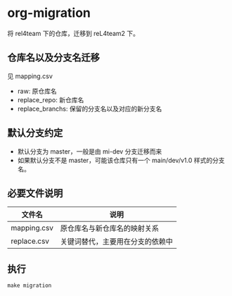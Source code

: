# org-migration

将 rel4team 下的仓库，迁移到 reL4team2 下。

## 仓库名以及分支名迁移
见 mapping.csv
- raw: 原仓库名
- replace_repo: 新仓库名
- replace_branchs: 保留的分支名以及对应的新分支名

## 默认分支约定
- 默认分支为 master，一般是由 mi-dev 分支迁移而来
- 如果默认分支不是 master，可能该仓库只有一个 main/dev/v1.0 样式的分支名。

## 必要文件说明

| 文件名      | 说明                             |
| ----------- | -------------------------------- |
| mapping.csv | 原仓库名与新仓库名的映射关系     |
| replace.csv | 关键词替代，主要用在分支的依赖中 |

## 执行

```shell
make migration
```